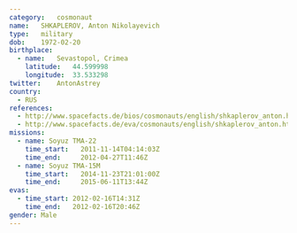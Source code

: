 ```yaml
---
category:	cosmonaut
name:	SHKAPLEROV, Anton Nikolayevich
type:	military
dob:	1972-02-20
birthplace:
  - name:	Sevastopol, Crimea
    latitude:	44.599998
    longitude:	33.533298
twitter:	AntonAstrey
country:
  - RUS
references:
  - http://www.spacefacts.de/bios/cosmonauts/english/shkaplerov_anton.htm
  - http://www.spacefacts.de/eva/cosmonauts/english/shkaplerov_anton.htm
missions:
  - name: Soyuz TMA-22
    time_start:   2011-11-14T04:14:03Z
    time_end:     2012-04-27T11:46Z
  - name: Soyuz TMA-15M
    time_start:   2014-11-23T21:01:00Z
    time_end:     2015-06-11T13:44Z
evas:
  - time_start: 2012-02-16T14:31Z
    time_end:   2012-02-16T20:46Z
gender:	Male
---
```


